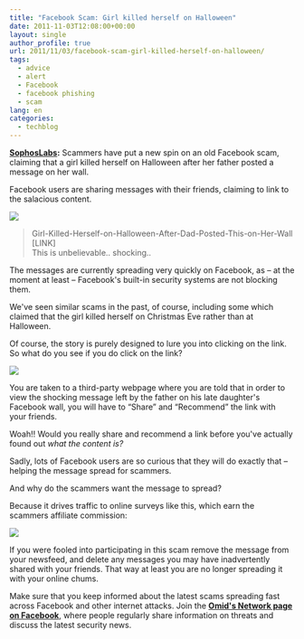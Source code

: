 ```yaml
---
title: "Facebook Scam: Girl killed herself on Halloween"
date: 2011-11-03T12:08:00+00:00
layout: single
author_profile: true
url: 2011/11/03/facebook-scam-girl-killed-herself-on-halloween/
tags:
  - advice
  - alert
  - Facebook
  - facebook phishing
  - scam
lang: en
categories: 
  - techblog
---
```

**[SophosLabs](http://nakedsecurity.sophos.com/):** Scammers have put a new spin on an old Facebook scam, claiming that a girl killed herself on Halloween after her father posted a message on her wall.

Facebook users are sharing messages with their friends, claiming to link to the salacious content.

[![](http://2.bp.blogspot.com/-u6Wa5DqJ4qo/TrJ8NG98QmI/AAAAAAAAENE/bKPWTOWW_nU/s400/halloween-status.jpg)](http://2.bp.blogspot.com/-u6Wa5DqJ4qo/TrJ8NG98QmI/AAAAAAAAENE/bKPWTOWW_nU/s1600/halloween-status.jpg)

> Girl-Killed-Herself-on-Halloween-After-Dad-Posted-This-on-Her-Wall  
> \[LINK\]  
> This is unbelievable.. shocking..

The messages are currently spreading very quickly on Facebook, as – at the moment at least – Facebook's built-in security systems are not blocking them.

We've seen similar scams in the past, of course, including some which claimed that the girl killed herself on Christmas Eve rather than at Halloween.

Of course, the story is purely designed to lure you into clicking on the link. So what do you see if you do click on the link?

[![](http://3.bp.blogspot.com/-waQtzPR4Dts/TrJ8iUYuV7I/AAAAAAAAENM/GntWiANWxiQ/s400/halloween-scam.jpg)](http://3.bp.blogspot.com/-waQtzPR4Dts/TrJ8iUYuV7I/AAAAAAAAENM/GntWiANWxiQ/s1600/halloween-scam.jpg)

You are taken to a third-party webpage where you are told that in order to view the shocking message left by the father on his late daughter's Facebook wall, you will have to “Share” and “Recommend” the link with your friends.

Woah!! Would you really share and recommend a link before you've actually found out _what the content is?_

Sadly, lots of Facebook users are so curious that they will do exactly that – helping the message spread for scammers.

And why do the scammers want the message to spread?

Because it drives traffic to online surveys like this, which earn the scammers affiliate commission:

[![](http://2.bp.blogspot.com/-jyAEM3yb5m8/TrJ8ts9P4jI/AAAAAAAAENU/U4mknXLsol8/s400/halloween-survey.jpg)](http://2.bp.blogspot.com/-jyAEM3yb5m8/TrJ8ts9P4jI/AAAAAAAAENU/U4mknXLsol8/s1600/halloween-survey.jpg)

If you were fooled into participating in this scam remove the message from your newsfeed, and delete any messages you may have inadvertently shared with your friends. That way at least you are no longer spreading it with your online chums.

Make sure that you keep informed about the latest scams spreading fast across Facebook and other internet attacks. Join the [**Omid's Network page on Facebook**](http://www.facebook.com/omidsnetwork "Link to Facebook fan page for Sophos"), where people regularly share information on threats and discuss the latest security news.